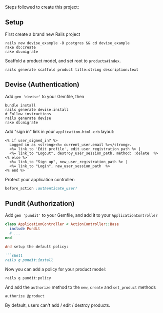 Steps followed to create this project:

## Setup

First create a brand new Rails project

```shell
rails new devise_example -D postgres && cd devise_example
rake db:create
rake db:migrate
```

Scaffold a product model, and set root to `products#index`.

```shell
rails generate scaffold product title:string description:text
```

## Devise (Authentication)

Add `gem 'devise'` to your Gemfile, then

```shell
bundle install
rails generate devise:install
# Follow instructions
rails generate devise
rake db:migrate
```

Add "sign in" link in your `application.html.erb` layout:

```erb
<% if user_signed_in? %>
  Logged in as <strong><%= current_user.email %></strong>.
  <%= link_to 'Edit profile', edit_user_registration_path %> |
  <%= link_to "Logout", destroy_user_session_path, method: :delete  %>
<% else %>
  <%= link_to "Sign up", new_user_registration_path %> |
  <%= link_to "Login", new_user_session_path  %>
<% end %>
```

Protect your application controller:

```ruby
before_action :authenticate_user!
```

## Pundit (Authorization)

Add `gem 'pundit'` to your Gemfile, and add it to your `ApplicationController`

```ruby
class ApplicationController < ActionController::Base
  include Pundit
  # ...
end

And setup the default policy:

```shell
rails g pundit:install
```

Now you can add a policy for your product model:

```shell
rails g pundit:policy
```

And add the `authorize` method to the `new`, `create` and `set_product` methods

```rails
authorize @product
```

By default, users can't add / edit / destroy products.